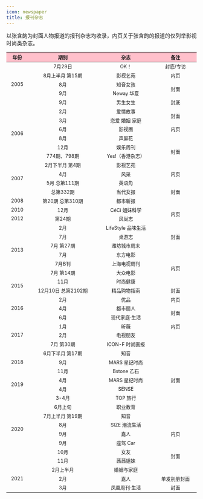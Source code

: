 ```yaml
---
icon: newspaper
title: 报刊杂志
---
```


以张含韵为封面人物报道的报刊杂志均收录，内页关于张含韵的报道的仅列举影视时尚类杂志。

<table style="text-align:center; font-size:90%; width:100%; display:table">
<thead>
<tr>
    <th style="background:pink">年份</th>
    <th style="background:pink">期别</th>
    <th style="background:pink">杂志</th>
    <th style="background:pink">备注</th>
</tr>
</thead>
<tbody>
<tr>
    <td rowspan="5">2005</td>
    <td>7月29日</td>
    <td>OK！</td>
    <td>封底/专访</td>
</tr>
<tr>
    <td>8月上半月 第15期</td>
    <td>影视艺苑</td>
    <td>内页</td>
</tr>
<tr>
    <td>8月</td>
    <td>知音女孩</td>
    <td rowspan="2">封面</td>
</tr>
<tr>
    <td>9月</td>
    <td>Neway 华夏</td>
</tr>
<tr>
    <td>9月</td>
    <td>男生女生</td>
    <td>封底</td>
</tr>
<tr>
    <td rowspan="6">2006</td>
    <td>2月</td>
    <td>爱情故事</td>
    <td rowspan="2">封面</td>
</tr>
<tr>
    <td>3月</td>
    <td>恋爱 婚姻 家庭</td>
</tr>
<tr>
    <td>6月</td>
    <td>影视圈</td>
    <td>内页</td>
</tr>
<tr>
    <td>8月</td>
    <td>声屏花</td>
    <td rowspan="4">封面</td>
</tr>
<tr>
    <td>12月</td>
    <td>娱乐周刊</td>
</tr>
<tr>
    <td>774期、798期</td>
    <td>Yes!（香港杂志）</td>
</tr>
<tr>
    <td rowspan="4">2007</td>
    <td>2月下半月 第4期</td>
    <td>影视艺苑</td>
</tr>
<tr>
    <td>4月</td>
    <td>风采</td>
    <td>内页</td>
</tr>
<tr>
    <td>5月 总第111期</td>
    <td>英语角</td>
    <td rowspan="3">封面</td>
</tr>
<tr>
    <td>总第332期</td>
    <td>当代女报</td>
</tr>
<tr>
    <td>2008</td>
    <td>第20期 总第310期</td>
    <td>都市新报</td>
</tr>
<tr>
    <td>2010</td>
    <td>12月</td>
    <td>CéCi 姐妹科学</td>
    <td rowspan="2">内页</td>
</tr>
<tr>
    <td>2012</td>
    <td>第24期</td>
    <td>风尚志</td>
</tr>
<tr>
    <td rowspan="6">2013</td>
    <td>2月</td>
    <td>LifeStyle 品味生活</td>
    <td rowspan="3">封面</td>
</tr>
<tr>
    <td>7月</td>
    <td>桌游志</td>
</tr>
<tr>
    <td>7月 第27期</td>
    <td>潍坊城市周末</td>
</tr>
<tr>
    <td>7月</td>
    <td>东方电影</td>
    <td rowspan="4">内页</td>
</tr>
<tr>
    <td>7月B刊</td>
    <td>上海电视周刊</td>
</tr>
<tr>
    <td>7月 第14期</td>
    <td>大众电影</td>
</tr>
<tr>
    <td rowspan="2">2015</td>
    <td>11月</td>
    <td>时尚健康</td>
</tr>
<tr>
    <td>12月10日 总第2102期</td>
    <td>精品购物指南</td>
    <td>封面</td>
</tr>
<tr>
    <td rowspan="3">2016</td>
    <td>2月</td>
    <td>优品</td>
    <td>内页</td>
</tr>
<tr>
    <td>4月</td>
    <td>都市丽人</td>
    <td rowspan="2">封面</td>
</tr>
<tr>
    <td>6月</td>
    <td>现代家庭·生活</td>
</tr>
<tr>
    <td rowspan="3">2017</td>
    <td>1月</td>
    <td>昕薇</td>
    <td>内页</td>
</tr>
<tr>
    <td>2月</td>
    <td>电视朋友</td>
    <td rowspan="11">封面</td>
</tr>
<tr>
    <td>7月 第30期</td>
    <td>ICON-F 时尚画报</td>
</tr>
<tr>
    <td rowspan="3">2018</td>
    <td>6月下半月 第17期</td>
    <td>知音</td>
</tr>
<tr>
    <td>9月</td>
    <td>MARS 星纪时尚</td>
</tr>
<tr>
    <td>11月</td>
    <td>Bstone 乙石</td>
</tr>
<tr>
    <td rowspan="2">2019</td>
    <td>4月</td>
    <td>MARS 星纪时尚</td>
</tr>
<tr>
    <td>4月</td>
    <td>SENSE</td>
</tr>
<tr>
    <td rowspan="8">2020</td>
    <td>3-4月</td>
    <td>TOP 旅行</td>
</tr>
<tr>
    <td>6月上旬</td>
    <td>职业教育</td>
</tr>
<tr>
    <td>7月上半月 第19期</td>
    <td>知音</td>
</tr>
<tr>
    <td>8月</td>
    <td>SIZE 潮流生活</td>
</tr>
<tr>
    <td>9月</td>
    <td>嘉人</td>
    <td>内页</td>
</tr>
<tr>
    <td>9月</td>
    <td>座驾 Car</td>
    <td rowspan="4">封面</td>
</tr>
<tr>
    <td>10月</td>
    <td>女友</td>
</tr>
<tr>
    <td>11月</td>
    <td>茜茜姐妹</td>
</tr>
<tr>
    <td rowspan="3">2021</td>
    <td>2月上半月</td>
    <td>婚姻与家庭</td>
</tr>
<tr>
    <td>2月</td>
    <td>嘉人</td>
    <td>单发别册封面</td>
</tr>
<tr>
    <td>3月</td>
    <td>凤凰周刊·生活</td>
    <td>封面</td>
</tr>
</tbody>
</table>
